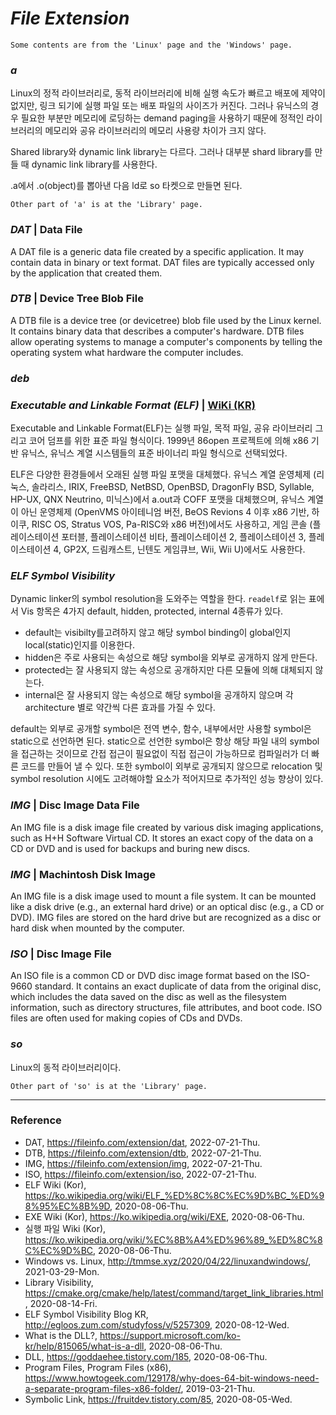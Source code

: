 # _File Extension_

`Some contents are from the 'Linux' page and the 'Windows' page.`

### *a*

Linux의 정적 라이브러리로, 동적 라이브러리에 비해 실행 속도가 빠르고 배포에 제약이 없지만, 링크 되기에 실행 파일 또는 배포 파일의 사이즈가 커진다. 그러나 유닉스의 경우 필요한 부분만 메모리에 로딩하는 demand paging을 사용하기 때문에 정적인 라이브러리의 메모리와 공유 라이브러리의 메모리 사용량 차이가 크지 않다.

Shared library와 dynamic link library는 다르다. 그러나 대부분 shard library를 만들 때 dynamic link library를 사용한다.

.a에서 .o(object)를 뽑아낸 다음 ld로 so 타켓으로 만들면 된다.

`Other part of 'a' is at the 'Library' page.`

### _DAT_ | Data File

A DAT file is a generic data file created by a specific application. It may contain data in binary or text format. DAT files are typically accessed only by the application that created them.

### _DTB_ | Device Tree Blob File

A DTB file is a device tree (or devicetree) blob file used by the Linux kernel. It contains binary data that describes a computer's hardware. DTB files allow operating systems to manage a computer's components by telling the operating system what hardware the computer includes.

### _deb_

### *Executable and Linkable Format (ELF)* | [WiKi (KR)](https://ko.wikipedia.org/wiki/ELF_%ED%8C%8C%EC%9D%BC_%ED%98%95%EC%8B%9D)

Executable and Linkable Format(ELF)는 실행 파일, 목적 파일, 공유 라이브러리 그리고 코어 덤프를 위한 표준 파일 형식이다. 1999년 86open 프로젝트에 의해 x86 기반 유닉스, 유닉스 계열 시스템들의 표준 바이너리 파일 형식으로 선택되었다.

ELF은 다양한 환경들에서 오래된 실행 파일 포맷을 대체했다. 유닉스 계열 운영체제 (리눅스, 솔라리스, IRIX, FreeBSD, NetBSD, OpenBSD, DragonFly BSD, Syllable, HP-UX, QNX Neutrino, 미닉스)에서 a.out과 COFF 포맷을 대체했으며, 유닉스 계열이 아닌 운영체제 (OpenVMS 아이테니엄 버전, BeOS Revions 4 이후 x86 기반, 하이쿠, RISC OS, Stratus VOS, Pa-RISC와 x86 버전)에서도 사용하고, 게임 콘솔 (플레이스테이션 포터블, 플레이스테이션 비타, 플레이스테이션 2, 플레이스테이션 3, 플레이스테이션 4, GP2X, 드림캐스트, 닌텐도 게임큐브, Wii, Wii U)에서도 사용한다.

### *ELF Symbol Visibility*

Dynamic linker의 symbol resolution을 도와주는 역할을 한다. `readelf`로 읽는 표에서 Vis 항목은 4가지 default, hidden, protected, internal 4종류가 있다.
- default는 visibilty를고려하지 않고 해당 symbol binding이 global인지 local(static)인지를 이용한다.
- hidden은 주로 사용되는 속성으로 해당 symbol을 외부로 공개하지 않게 만든다.
- protected는 잘 사용되지 않는 속성으로 공개하지만 다른 모듈에 의해 대체되지 않는다.
- internal은 잘 사용되지 않는 속성으로 해당 symbol을 공개하지 않으며 각 architecture 별로 약간씩 다른 효과를 가질 수 있다.

default는 외부로 공개할 symbol은 전역 변수, 함수, 내부에서만 사용할 symbol은 static으로 선언하면 된다. static으로 선언한 symbol은 항상 해당 파일 내의 symbol을 접근하는 것이므로 간접 접근이 필요없이 직접 접근이 가능하므로 컴파일러가 더 빠른 코드를 만들어 낼 수 있다. 또한 symbol이 외부로 공개되지 않으므로 relocation 및 symbol resolution 시에도 고려해야할 요소가 적어지므로 추가적인 성능 향상이 있다.

### _IMG_ | Disc Image Data File

An IMG file is a disk image file created by various disk imaging applications, such as H+H Software Virtual CD. It stores an exact copy of the data on a CD or DVD and is used for backups and buring new discs.

### _IMG_ | Machintosh Disk Image

An IMG file is a disk image used to mount a file system. It can be mounted like a disk drive (e.g., an external hard drive) or an optical disc (e.g., a CD or DVD). IMG files are stored on the hard drive but are recognized as a disc or hard disk when mounted by the computer.

### _ISO_ | Disc Image File

An ISO file is a common CD or DVD disc image format based on the ISO-9660 standard. It contains an exact duplicate of data from the original disc, which includes the data saved on the disc as well as the filesystem information, such as directory structures, file attributes, and boot code. ISO files are often used for making copies of CDs and DVDs.

### *so*

Linux의 동적 라이브러리이다.

`Other part of 'so' is at the 'Library' page.`

---

### Reference
- DAT, https://fileinfo.com/extension/dat, 2022-07-21-Thu.
- DTB, https://fileinfo.com/extension/dtb, 2022-07-21-Thu.
- IMG, https://fileinfo.com/extension/img, 2022-07-21-Thu.
- ISO, https://fileinfo.com/extension/iso, 2022-07-21-Thu.
- ELF Wiki (Kor), https://ko.wikipedia.org/wiki/ELF_%ED%8C%8C%EC%9D%BC_%ED%98%95%EC%8B%9D, 2020-08-06-Thu.
- EXE Wiki (Kor), https://ko.wikipedia.org/wiki/EXE, 2020-08-06-Thu.
- 실행 파일 Wiki (Kor), https://ko.wikipedia.org/wiki/%EC%8B%A4%ED%96%89_%ED%8C%8C%EC%9D%BC, 2020-08-06-Thu.
- Windows vs. Linux, http://tmmse.xyz/2020/04/22/linuxandwindows/, 2021-03-29-Mon.
- Library Visibility, https://cmake.org/cmake/help/latest/command/target_link_libraries.html, 2020-08-14-Fri.
- ELF Symbol Visibility Blog KR, http://egloos.zum.com/studyfoss/v/5257309, 2020-08-12-Wed.
- What is the DLL?, https://support.microsoft.com/ko-kr/help/815065/what-is-a-dll, 2020-08-06-Thu.
- DLL, https://goddaehee.tistory.com/185, 2020-08-06-Thu.
- Program Files, Program Files (x86), https://www.howtogeek.com/129178/why-does-64-bit-windows-need-a-separate-program-files-x86-folder/, 2019-03-21-Thu.
- Symbolic Link, https://fruitdev.tistory.com/85, 2020-08-05-Wed.
